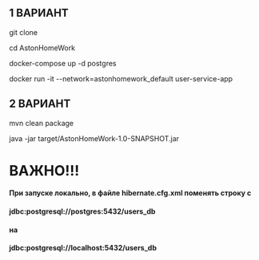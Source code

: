 ## 1 ВАРИАНТ 
git clone <repo>

cd AstonHomeWork

docker-compose up -d postgres

docker run -it --network=astonhomework_default user-service-app
## 2 ВАРИАНТ 
mvn clean package

java -jar target/AstonHomeWork-1.0-SNAPSHOT.jar

# ВАЖНО!!!
#### При запуске локально, в файле hibernate.cfg.xml поменять строку c
#### <property name="hibernate.connection.url">jdbc:postgresql://postgres:5432/users_db</property>
#### на 
#### <property name="hibernate.connection.url">jdbc:postgresql://localhost:5432/users_db</property> 